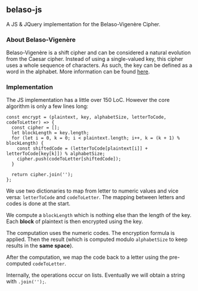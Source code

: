 ## belaso-js
A JS & JQuery implementation for the Belaso-Vigenère Cipher.

### About Belaso-Vigenère
Belaso-Vigenère is a shift cipher and can be considered a natural evolution from the Caesar cipher.
Instead of using a single-valued key, this cipher uses a whole
sequence of characters. As such, the key can be defined as a word in the alphabet.
More information can be found [here](http://tamboril.de:12514/classical_ciphers#belaso-vigen%C3%A8re-cipher). 

### Implementation
The JS implementation has a little over 150 LoC. However the core algorithm is only a few lines long:
```$xslt
const encrypt = (plaintext, key, alphabetSize, letterToCode, codeToLetter) => {
  const cipher = [];
  let blockLength = key.length;
  for (let i = 0, k = 0; i < plaintext.length; i++, k = (k + 1) % blockLength) {
    const shiftedCode = (letterToCode[plaintext[i]] + letterToCode[key[k]]) % alphabetSize;
    cipher.push(codeToLetter[shiftedCode]);
  }

  return cipher.join('');
};
```
We use two dictionaries to map from letter to numeric values and vice versa: `letterToCode` and `codeToLetter`.
The mapping between letters and codes is done at the start.

We compute a `blockLength` which is nothing else than the length of the key.
Each **block** of plaintext is then encrypted using the key.

The computation uses the numeric codes. The encryption formula is applied.
Then the result (which is computed modulo `alphabetSize` to keep results in the **same space**).

After the computation, we map the code back to a letter using the pre-computed `codeToLetter`.

Internally, the operations occur on lists. Eventually we will obtain a string with `.join('');`.



